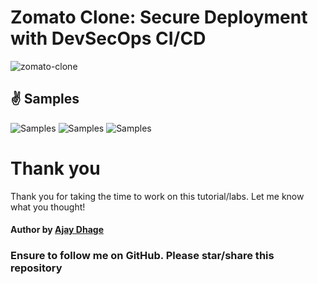 # Zomato Clone: Secure Deployment with DevSecOps CI/CD

![zomato-clone](https://miro.medium.com/v2/resize:fit:1400/format:webp/1*X_hm5iF0NRjbOZHB6RQIFA.jpeg)

<!-- # 👉 Blog Link: <https://harshhaa.hashnode.dev/zomato-clone-secure-deployment-with-devsecops-cicd>

# 👉 Project Source Code: <https://github.com/NotHarshhaa/Zomato-Clone> -->

## ✌️ Samples

![Samples](https://miro.medium.com/v2/resize:fit:750/format:webp/1*xVxk3tSbk9yA6hel60t13g.png)
![Samples](https://miro.medium.com/v2/resize:fit:750/format:webp/1*KOwp6K2sOcSmDyk9Axnvhw.png)
![Samples](https://miro.medium.com/v2/resize:fit:750/format:webp/1*t1x_F_qwHI6anvRHS59OxA.png)

# Thank you

Thank you for taking the time to work on this tutorial/labs. Let me know what you thought!

#### Author by [Ajay Dhage](https://github.com/githubajaydhage)

### Ensure to follow me on GitHub. Please star/share this repository
